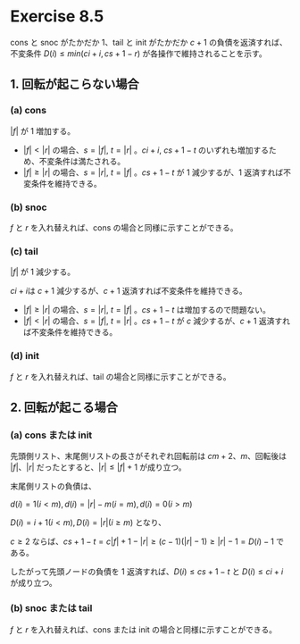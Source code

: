 # Exercise 8.5

cons と snoc がたかだか $1$、tail と init がたかだか $c + 1$ の負債を返済すれば、
不変条件 $D(i) \leq min(ci + i, cs + 1 - r)$ が各操作で維持されることを示す。

## 1. 回転が起こらない場合

### (a) cons

$|f|$ が $1$ 増加する。

- $|f| < |r|$ の場合、$s = |f|$, $t = |r|$ 。$ci  + i$, $cs + 1 - t$ のいずれも増加するため、不変条件は満たされる。
- $|f| \geq |r|$ の場合、$s = |r|$, $t = |f|$ 。$cs + 1 -t$ が $1$ 減少するが、$1$ 返済すれば不変条件を維持できる。

### (b) snoc

$f$ と $r$ を入れ替えれば、cons の場合と同様に示すことができる。

### (c) tail

$|f|$ が $1$ 減少する。

$ci  + i$は $c + 1$ 減少するが、$c + 1$ 返済すれば不変条件を維持できる。

- $|f| \geq |r|$ の場合、$s = |r|$, $t = |f|$ 。$cs + 1 - t$ は増加するので問題ない。
- $|f| < |r|$ の場合、$s = |f|$, $t = |r|$ 。$cs + 1 - t$ が $c$ 減少するが、$c + 1$ 返済すれば不変条件を維持できる。

### (d) init

$f$ と $r$ を入れ替えれば、tail の場合と同様に示すことができる。

## 2. 回転が起こる場合

### (a) cons または init

先頭側リスト、末尾側リストの長さがそれぞれ回転前は $cm + 2$、$m$、回転後は $|f|$、$|r|$ だったとすると、$|r| \leq |f| + 1$ が成り立つ。

末尾側リストの負債は、

$d(i) = 1 (i < m), d(i) = |r| - m (i = m), d(i) = 0 (i > m)$

$D(i) = i + 1 (i < m), D(i) = |r| (i \geq m)$ となり、

$c \geq 2$ ならば、$cs + 1 - t = c|f| + 1 - |r| \geq (c - 1)(|r| - 1) \geq |r| - 1 = D(i) - 1$ である。

したがって先頭ノードの負債を $1$ 返済すれば、$D(i) \leq cs + 1 - t$ と $D(i) \leq ci + i$ が成り立つ。

### (b) snoc または tail

$f$ と $r$ を入れ替えれば、cons または init の場合と同様に示すことができる。
